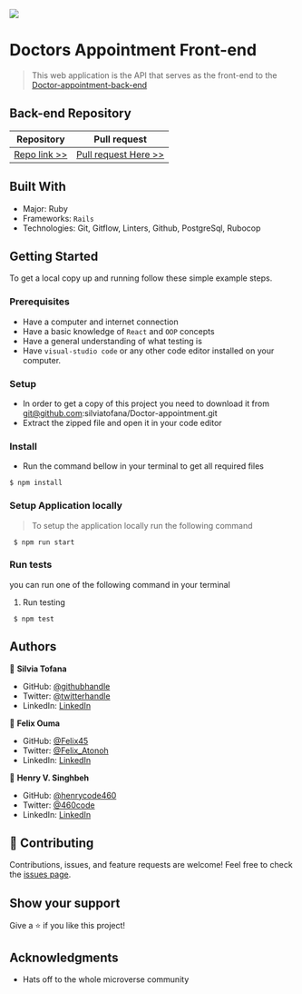 ![](https://img.shields.io/badge/Microverse-blueviolet)

# Doctors Appointment Front-end

> This web application is the API that serves as the front-end to the [Doctor-appointment-back-end](https://github.com/silviatofana/Doctor-appointment)

## Back-end Repository
| Repository | Pull request |
|------------|------------|
|[Repo link >>](https://github.com/silviatofana/Doctor-appointment)|[Pull request Here >>](https://github.com/silviatofana/Doctor-appointment/pull/)|


## Built With

- Major: Ruby
- Frameworks: `Rails`
- Technologies: Git, Gitflow, Linters, Github, PostgreSql, Rubocop


## Getting Started
To get a local copy up and running follow these simple example steps.

### Prerequisites
- Have a computer and internet connection
- Have a basic knowledge of `React` and `OOP` concepts
- Have a general understanding of what testing is
- Have `visual-studio code` or any other code editor installed on your computer.

### Setup
- In order to get a copy of this project you need to download it from git@github.com:silviatofana/Doctor-appointment.git
- Extract the zipped file and open it in your code editor
### Install
- Run the command bellow in your terminal to get all required files
```
$ npm install
```

### Setup Application locally
> To setup the application locally run the following command
```
 $ npm run start
``` 

### Run tests
you can run one of the following command in your terminal
1. Run testing
```
 $ npm test
```

## Authors

👤 **Silvia Tofana**

- GitHub: [@githubhandle](https://github.com/silviatofana)
- Twitter: [@twitterhandle](https://twitter.com/silviatofana)
- LinkedIn: [LinkedIn](https://www.linkedin.com/in/silviatofana/)


👤 **Felix Ouma**

- GitHub: [@Felix45](https://github.com/Felix45)
- Twitter: [@Felix_Atonoh](https://twitter.com/Felix_Atonoh)
- LinkedIn: [LinkedIn](https://www.linkedin.com/in/felix-ouma/)


👤 **Henry V. Singhbeh**

- GitHub: [@henrycode460](https://github.com/henrycode460)
- Twitter: [@460code](https://twitter.com/460code)
- LinkedIn: [LinkedIn](https://www.linkedin.com/in/henry-varflay-singbeh-75707b229/)

## 🤝 Contributing

Contributions, issues, and feature requests are welcome!
Feel free to check the [issues page](../../issues/).
## Show your support

Give a ⭐️ if you like this project!
## Acknowledgments

- Hats off to the whole microverse community